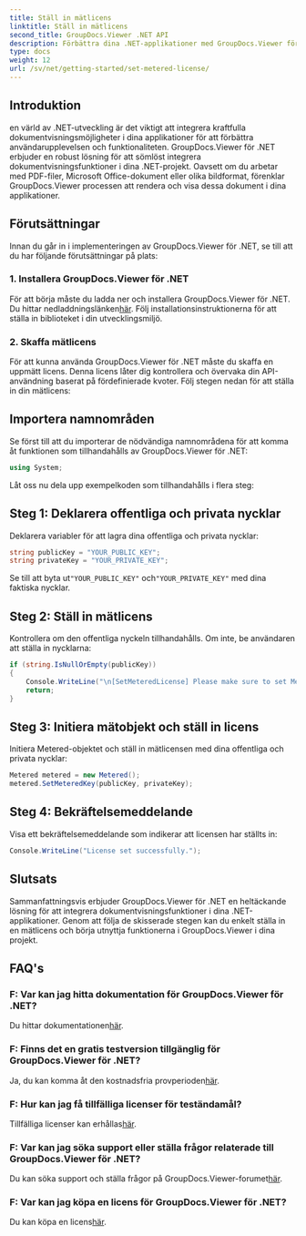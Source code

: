 ```yaml
---
title: Ställ in mätlicens
linktitle: Ställ in mätlicens
second_title: GroupDocs.Viewer .NET API
description: Förbättra dina .NET-applikationer med GroupDocs.Viewer för sömlös dokumentvisning. Integrera enkelt dokumentåtergivningsfunktioner i dina projekt.
type: docs
weight: 12
url: /sv/net/getting-started/set-metered-license/
---
```

## Introduktion
en värld av .NET-utveckling är det viktigt att integrera kraftfulla dokumentvisningsmöjligheter i dina applikationer för att förbättra användarupplevelsen och funktionaliteten. GroupDocs.Viewer för .NET erbjuder en robust lösning för att sömlöst integrera dokumentvisningsfunktioner i dina .NET-projekt. Oavsett om du arbetar med PDF-filer, Microsoft Office-dokument eller olika bildformat, förenklar GroupDocs.Viewer processen att rendera och visa dessa dokument i dina applikationer.
## Förutsättningar
Innan du går in i implementeringen av GroupDocs.Viewer för .NET, se till att du har följande förutsättningar på plats:
### 1. Installera GroupDocs.Viewer för .NET
 För att börja måste du ladda ner och installera GroupDocs.Viewer för .NET. Du hittar nedladdningslänken[här](https://releases.groupdocs.com/viewer/net/). Följ installationsinstruktionerna för att ställa in biblioteket i din utvecklingsmiljö.
### 2. Skaffa mätlicens
För att kunna använda GroupDocs.Viewer för .NET måste du skaffa en uppmätt licens. Denna licens låter dig kontrollera och övervaka din API-användning baserat på fördefinierade kvoter. Följ stegen nedan för att ställa in din mätlicens:

## Importera namnområden
Se först till att du importerar de nödvändiga namnområdena för att komma åt funktionen som tillhandahålls av GroupDocs.Viewer för .NET:
```csharp
using System;
```

Låt oss nu dela upp exempelkoden som tillhandahålls i flera steg:
## Steg 1: Deklarera offentliga och privata nycklar
Deklarera variabler för att lagra dina offentliga och privata nycklar:
```csharp
string publicKey = "YOUR_PUBLIC_KEY";
string privateKey = "YOUR_PRIVATE_KEY";
```
 Se till att byta ut`"YOUR_PUBLIC_KEY"` och`"YOUR_PRIVATE_KEY"` med dina faktiska nycklar.
## Steg 2: Ställ in mätlicens
Kontrollera om den offentliga nyckeln tillhandahålls. Om inte, be användaren att ställa in nycklarna:
```csharp
if (string.IsNullOrEmpty(publicKey))
{
    Console.WriteLine("\n[SetMeteredLicense] Please make sure to set Metered keys. Learn more at https://purchase.groupdocs.com/faqs/licensing/metered.");
    return;
}
```
## Steg 3: Initiera mätobjekt och ställ in licens
Initiera Metered-objektet och ställ in mätlicensen med dina offentliga och privata nycklar:
```csharp
Metered metered = new Metered();
metered.SetMeteredKey(publicKey, privateKey);
```
## Steg 4: Bekräftelsemeddelande
Visa ett bekräftelsemeddelande som indikerar att licensen har ställts in:
```csharp
Console.WriteLine("License set successfully.");
```

## Slutsats
Sammanfattningsvis erbjuder GroupDocs.Viewer för .NET en heltäckande lösning för att integrera dokumentvisningsfunktioner i dina .NET-applikationer. Genom att följa de skisserade stegen kan du enkelt ställa in en mätlicens och börja utnyttja funktionerna i GroupDocs.Viewer i dina projekt.
## FAQ's
### F: Var kan jag hitta dokumentation för GroupDocs.Viewer för .NET?
 Du hittar dokumentationen[här](https://reference.groupdocs.com/viewer/net/).
### F: Finns det en gratis testversion tillgänglig för GroupDocs.Viewer för .NET?
 Ja, du kan komma åt den kostnadsfria provperioden[här](https://releases.groupdocs.com/).
### F: Hur kan jag få tillfälliga licenser för teständamål?
 Tillfälliga licenser kan erhållas[här](https://purchase.groupdocs.com/temporary-license/).
### F: Var kan jag söka support eller ställa frågor relaterade till GroupDocs.Viewer för .NET?
 Du kan söka support och ställa frågor på GroupDocs.Viewer-forumet[här](https://forum.groupdocs.com/c/viewer/9).
### F: Var kan jag köpa en licens för GroupDocs.Viewer för .NET?
 Du kan köpa en licens[här](https://purchase.groupdocs.com/buy).